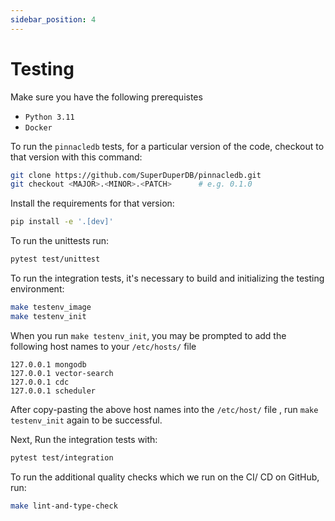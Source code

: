 ```yaml
---
sidebar_position: 4
---
```


# Testing

Make sure you have the following prerequistes
- `Python 3.11`
- `Docker`

To run the `pinnacledb` tests, for a particular version of the code, checkout to that version with this command:

```bash
git clone https://github.com/SuperDuperDB/pinnacledb.git
git checkout <MAJOR>.<MINOR>.<PATCH>      # e.g. 0.1.0
```


Install the requirements for that version:

```bash
pip install -e '.[dev]'
```

To run the unittests run:

```bash
pytest test/unittest
```

To run the integration tests, it's necessary to build and initializing the testing environment:

```bash
make testenv_image
make testenv_init
```
When you run `make testenv_init`,  you may be prompted to  add the following host names to your `/etc/hosts/` file

```
127.0.0.1 mongodb
127.0.0.1 vector-search
127.0.0.1 cdc
127.0.0.1 scheduler
```
After copy-pasting the above host names into the `/etc/host/` file , run `make testenv_init` again to be successful.

Next, Run the integration tests with:

```bash
pytest test/integration
```

To run the additional quality checks which we run on the CI/ CD on GitHub, run:

```bash
make lint-and-type-check
```